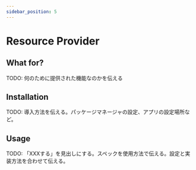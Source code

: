 ```yaml
---
sidebar_position: 5
---
```


# Resource Provider

## What for?

TODO: 何のために提供された機能なのかを伝える

## Installation

TODO: 導入方法を伝える。パッケージマネージャの設定、アプリの設定場所など。

## Usage

TODO: 「XXXする」を見出しにする。スペックを使用方法で伝える。設定と実装方法を合わせて伝える。


